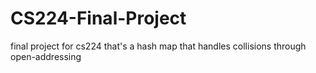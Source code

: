 # CS224-Final-Project
final project for cs224 that's a hash map that handles collisions through open-addressing
